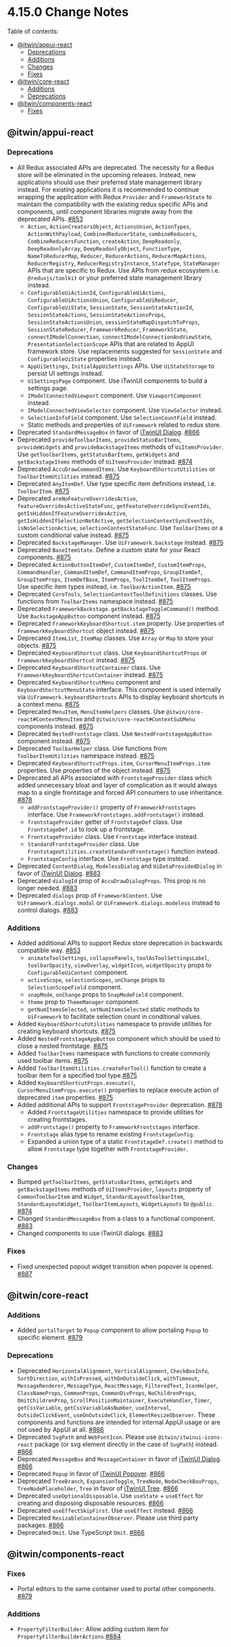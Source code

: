 # 4.15.0 Change Notes <!-- omit from toc -->

Table of contents:

- [@itwin/appui-react](#itwinappui-react)
  - [Deprecations](#deprecations)
  - [Additions](#additions)
  - [Changes](#changes)
  - [Fixes](#fixes)
- [@itwin/core-react](#itwincore-react)
  - [Additions](#additions-1)
  - [Deprecations](#deprecations-1)
- [@itwin/components-react](#itwincomponents-react)
  - [Fixes](#fixes-1)

## @itwin/appui-react

### Deprecations

- All Redux associated APIs are deprecated. The necessity for a Redux store will be eliminated in the upcoming releases. Instead, new applications should use their preferred state management library instead. For existing applications it is recommended to continue wrapping the application with Redux `Provider` and `FrameworkState` to maintain the compatibility with the existing redux specific APIs and components, until component libraries migrate away from the deprecated APIs. [#853](https://github.com/iTwin/appui/pull/853)
  - `Action`, `ActionCreatorsObject`, `ActionsUnion`, `ActionTypes`, `ActionWithPayload`, `CombinedReducerState`, `combineReducers`, `CombineReducersFunction`, `createAction`, `DeepReadonly`, `DeepReadonlyArray`, `DeepReadonlyObject`, `FunctionType`, `NameToReducerMap`, `Reducer`, `ReducerActions`, `ReducerMapActions`, `ReducerRegistry`, `ReducerRegistryInstance`, `StateType`, `StateManager` APIs that are specific to Redux. Use APIs from redux ecosystem i.e. `@reduxjs/toolkit` or your preferred state management library instead.
  - `ConfigurableUiActionId`, `ConfigurableUiActions`, `ConfigurableUiActionsUnion`, `ConfigurableUiReducer`, `ConfigurableUiState`, `SessionState`, `SessionStateActionId`, `SessionStateActions`, `SessionStateActionsProps`, `SessionStateActionsUnion`, `sessionStateMapDispatchToProps`, `SessionStateReducer`, `FrameworkReducer`, `FrameworkState`, `connectIModelConnection`, `connectIModelConnectionAndViewState`, `PresentationSelectionScope` APIs that are related to AppUI framework store. Use replacements suggested for `SessionState` and `ConfigurableUiState` properties instead.
  - `AppUiSettings`, `InitialAppUiSettings` APIs. Use `UiStateStorage` to persist UI settings instead.
  - `UiSettingsPage` component. Use iTwinUI components to build a settings page.
  - `IModelConnectedViewport` component. Use `ViewportComponent` instead.
  - `IModelConnectedViewSelector` component. Use `ViewSelector` instead.
  - `SelectionInfoField` component. Use `SelectionCountField` instead.
  - Static methods and properties of `UiFramework` related to redux store.
- Deprecated `StandardMessageBox` in favor of [iTwinUI Dialog](https://itwinui.bentley.com/docs/dialog). [#866](https://github.com/iTwin/appui/pull/866)
- Deprecated `provideToolbarItems`, `provideStatusBarItems`, `provideWidgets` and `provideBackstageItems` methods of `UiItemsProvider`. Use `getToolbarItems`, `getStatusBarItems`, `getWidgets` and `getBackstageItems` methods of `UiItemsProvider` instead. [#874](https://github.com/iTwin/appui/pull/874)
- Deprecated `AccuDrawCommandItems`. Use `KeyboardShortcutUtilities` or `ToolbarItemUtilities` instead. [#875](https://github.com/iTwin/appui/pull/875)
- Deprecated `AnyItemDef`. Use type specific item definitions instead, i.e. `ToolbarItem`. [#875](https://github.com/iTwin/appui/pull/875)
- Deprecated `areNoFeatureOverridesActive`, `featureOverridesActiveStateFunc`, `getFeatureOverrideSyncEventIds`, `getIsHiddenIfFeatureOverridesActive`, `getIsHiddenIfSelectionNotActive`, `getSelectionContextSyncEventIds`, `isNoSelectionActive`, `selectionContextStateFunc`. Use `ToolbarItems` or a custom conditional value instead. [#875](https://github.com/iTwin/appui/pull/875)
- Deprecated `BackstageManager`. Use `UiFramework.backstage` instead. [#875](https://github.com/iTwin/appui/pull/875)
- Deprecated `BaseItemState`. Define a custom state for your React components. [#875](https://github.com/iTwin/appui/pull/875)
- Deprecated `ActionButtonItemDef`, `CustomItemDef`, `CustomItemProps`, `CommandHandler`, `CommandItemDef`, `CommandItemProps`, `GroupItemDef`, `GroupItemProps`, `ItemDefBase`, `ItemProps`, `ToolItemDef`, `ToolItemProps`. Use specific item types instead, i.e. `ToolbarActionItem`. [#875](https://github.com/iTwin/appui/pull/875)
- Deprecated `CoreTools`, `SelectionContextToolDefinitions` classes. Use functions from `ToolbarItems` namespace instead. [#875](https://github.com/iTwin/appui/pull/875)
- Deprecated `FrameworkBackstage.getBackstageToggleCommand()` method. Use `BackstageAppButton` component instead. [#875](https://github.com/iTwin/appui/pull/875)
- Deprecated `FrameworkKeyboardShortcut.item` property. Use properties of `FrameworkKeyboardShortcut` object instead. [#875](https://github.com/iTwin/appui/pull/875)
- Deprecated `ItemList`, `ItemMap` classes. Use `Array` or `Map` to store your objects. [#875](https://github.com/iTwin/appui/pull/875)
- Deprecated `KeyboardShortcut` class. Use `KeyboardShortcutProps` or `FrameworkKeyboardShortcut` instead. [#875](https://github.com/iTwin/appui/pull/875)
- Deprecated `KeyboardShortcutContainer` class. Use `FrameworkKeyboardShortcutContainer` instead. [#875](https://github.com/iTwin/appui/pull/875)
- Deprecated `KeyboardShortcutMenu` component and `KeyboardShortcutMenuState` interface. This component is used internally via `UiFramework.keyboardShortcuts` APIs to display keyboard shortcuts in a context menu. [#875](https://github.com/iTwin/appui/pull/875)
- Deprecated `MenuItem`, `MenuItemHelpers` classes. Use `@itwin/core-react#ContextMenuItem` and `@itwin/core-react#ContextSubMenu` components instead. [#875](https://github.com/iTwin/appui/pull/875)
- Deprecated `NestedFrontstage` class. Use `NestedFrontstageAppButton` component instead. [#875](https://github.com/iTwin/appui/pull/875)
- Deprecated `ToolbarHelper` class. Use functions from `ToolbarItemUtilities` namespace instead. [#875](https://github.com/iTwin/appui/pull/875)
- Deprecated `KeyboardShortcutProps.item`, `CursorMenuItemProps.item` properties. Use properties of the object instead. [#875](https://github.com/iTwin/appui/pull/875)
- Deprecated all APIs associated with `FrontstageProvider` class which added unnecessary bloat and layer of complication as it would always map to a single frontstage and forced API consumers to use inheritance. [#878](https://github.com/iTwin/appui/pull/878)
  - `addFrontstageProvider()` property of `FrameworkFrontstages` interface. Use `FrameworkFrontstages.addFrontstage()` instead.
  - `frontstageProvider` getter of `FrontstageDef` class. Use `FrontstageDef.id` to look up a frontstage.
  - `FrontstageProvider` class. Use `Frontstage` interface instead.
  - `StandardFrontstageProvider` class. Use `FrontstageUtilities.createStandardFrontstage()` function instead.
  - `FrontstageConfig` interface. Use `Frontstage` type instead.
- Deprecated `ContentDialog`, `ModelessDialog` and `UiDataProvidedDialog` in favor of [iTwinUI Dialog](https://itwinui.bentley.com/docs/dialog). [#883](https://github.com/iTwin/appui/pull/883)
- Deprecated `dialogId` prop of `AccuDrawDialogProps`. This prop is no longer needed. [#883](https://github.com/iTwin/appui/pull/883)
- Deprecated `dialogs` prop of `FrameworkContent`. Use `UiFramework.dialogs.modal` or `UiFramework.dialogs.modeless` instead to control dialogs. [#883](https://github.com/iTwin/appui/pull/883)

### Additions

- Added additional APIs to support Redux store deprecation in backwards compatible way. [#853](https://github.com/iTwin/appui/pull/853)
  - `animateToolSettings`, `collapsePanels`, `toolAsToolSettingsLabel`, `toolbarOpacity`, `viewOverlay`, `widgetIcon`, `widgetOpacity` props to `ConfigurableUiContent` component.
  - `activeScope`, `selectionScopes`, `onChange` props to `SelectionScopeField` component.
  - `snapMode`, `onChange` props to `SnapModeField` component.
  - `theme` prop to `ThemeManager` component.
  - `getNumItemsSelected`, `setNumItemsSelected` static methods to `UiFramework` to facilitate selection count in conditional values.
- Added `KeyboardShortcutUtilities` namespace to provide utilities for creating keyboard shortcuts. [#875](https://github.com/iTwin/appui/pull/875)
- Added `NestedFrontstageAppButton` component which should be used to close a nested frontstage. [#875](https://github.com/iTwin/appui/pull/875)
- Added `ToolbarItems` namespace with functions to create commonly used toolbar items. [#875](https://github.com/iTwin/appui/pull/875)
- Added `ToolbarItemUtilities.createForTool()` function to create a toolbar item for a specified tool type.[#875](https://github.com/iTwin/appui/pull/875)
- Added `KeyboardShortcutProps.execute()`, `CursorMenuItemProps.execute()` properties to replace execute action of deprecated `item` properties. [#875](https://github.com/iTwin/appui/pull/875)
- Added additional APIs to support `FrontstageProvider` deprecation. [#878](https://github.com/iTwin/appui/pull/878)
  - Added `FrontstageUtilities` namespace to provide utilities for creating frontstages.
  - `addFrontstage()` property to `FrameworkFrontstages` interface.
  - `Frontstage` alias type to rename existing `FrontstageConfig`.
  - Expanded a union type of a static `FrontstageDef.create()` method to allow `Frontstage` type together with `FrontstageProvider`.

### Changes

- Bumped `getToolbarItems`, `getStatusBarItems`, `getWidgets` and `getBackstageItems` methods of `UiItemsProvider`, `layouts` property of `CommonToolbarItem` and `Widget`, `StandardLayoutToolbarItem`, `StandardLayoutWidget`, `ToolbarItemLayouts`, `WidgetLayouts` to `@public`. [#874](https://github.com/iTwin/appui/pull/874)
- Changed `StandardMessageBox` from a class to a functional component. [#883](https://github.com/iTwin/appui/pull/883)
- Changed components to use iTwinUI dialogs. [#883](https://github.com/iTwin/appui/pull/883)

### Fixes

- Fixed unexpected popout widget transition when popover is opened. [#887](https://github.com/iTwin/appui/pull/887)

## @itwin/core-react

### Additions

- Added `portalTarget` to `Popup` component to allow portaling `Popup` to specific element. [#879](https://github.com/iTwin/appui/pull/879)

### Deprecations

- Deprecated `HorizontalAlignment`, `VerticalAlignment`, `CheckBoxInfo`, `SortDirection`, `withIsPressed`, `withOnOutsideClick`, `withTimeout`, `MessageRenderer`, `MessageType`, `ReactMessage`, `FilteredText`, `IconHelper`, `ClassNameProps`, `CommonProps`, `CommonDivProps`, `NoChildrenProps`, `OmitChildrenProp`, `ScrollPositionMaintainer`, `ExecuteHandler`, `Timer`, `getCssVariable`, `getCssVariableAsNumber`, `useInterval`, `OutsideClickEvent`, `useOnOutsideClick`, `ElementResizeObserver`. These components and functions are intended for internal AppUI usage or are not used by AppUI at all. [#866](https://github.com/iTwin/appui/pull/866)
- Deprecated `SvgPath` and `WebFontIcon`. Please use `@itwin/itwinui-icons-react` package (or svg element directly in the case of `SvgPath`) instead. [#866](https://github.com/iTwin/appui/pull/866)
- Deprecated `MessageBox` and `MessageContainer` in favor of [iTwinUI Dialog](https://itwinui.bentley.com/docs/dialog). [#866](https://github.com/iTwin/appui/pull/866)
- Deprecated `Popup` in favor of [iTwinUI Popover](https://itwinui.bentley.com/docs/popover). [#866](https://github.com/iTwin/appui/pull/866)
- Deprecated `TreeBranch`, `ExpansionToggle`, `TreeNode`, `NodeCheckBoxProps`, `TreeNodePlaceholder`, `Tree` in favor of [iTwinUI Tree](https://itwinui.bentley.com/docs/tree). [#866](https://github.com/iTwin/appui/pull/866)
- Deprecated `useOptionalDisposable`. Use `useState` + `useEffect` for creating and disposing disposable resources. [#866](https://github.com/iTwin/appui/pull/866)
- Deprecated `useEffectSkipFirst`. Use `useEffect` instead. [#866](https://github.com/iTwin/appui/pull/866)
- Deprecated `ResizableContainerObserver`. Please use third party packages. [#866](https://github.com/iTwin/appui/pull/866)
- Deprecated `Omit`. Use TypeScript `Omit`. [#866](https://github.com/iTwin/appui/pull/866)

## @itwin/components-react

### Fixes

- Portal editors to the same container used to portal other components. [#879](https://github.com/iTwin/appui/pull/879)

### Additions

- `PropertyFilterBuilder`: Allow adding custom item for `PropertyFilterBuilderActions` [#884](https://github.com/iTwin/appui/pull/884)
